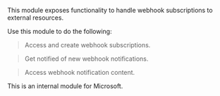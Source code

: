 This module exposes functionality to  handle webhook subscriptions to external resources.

Use this module to do the following:
> Access and create webhook subscriptions.

> Get notified of new webhook notifications.

> Access webhook notification content.

This is an internal module for Microsoft.